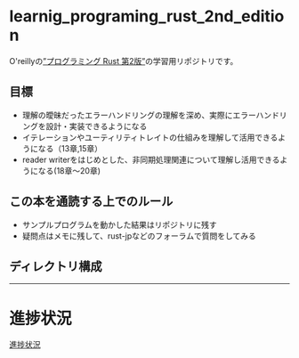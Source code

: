 # learnig_programing_rust_2nd_edition
O'reillyの[”プログラミング Rust 第2版”](https://www.oreilly.co.jp/books/9784873119786/)の学習用リポジトリです。

## 目標
- 理解の曖昧だったエラーハンドリングの理解を深め、実際にエラーハンドリングを設計・実装できるようになる
- イテレーションやユーティリティトレイトの仕組みを理解して活用できるようになる（13章,15章）
- reader writerをはじめとした、非同期処理関連について理解し活用できるようになる(18章〜20章)

## この本を通読する上でのルール
- サンプルプログラムを動かした結果はリポジトリに残す
- 疑問点はメモに残して、rust-jpなどのフォーラムで質問をしてみる

## ディレクトリ構成



----------------------------------

# 進捗状況

[進捗状況](./progress.md)




